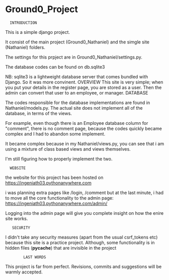 # Ground0_Project

      INTRODUCTION
This is a simple django project.

It consist of the main project (Ground0_Nathaniel) 
and the simgle site (Nathaniel) folders.

The settings for this prpject are in
Ground0_Nathaniel/settings.py.

The database codes can be found on db.sqlite3

NB: sqlite3 is a lightweight database server that
comes bundled with Django. So it was more convinent.
       OVERVIEW
This site is very simple; when you put your details
in the register page, you are stored as a user.
Then the admin can convert that user to an employee, or manager.
       DATABASE

The codes responsible for the database implementations
are found in Nathaniel/models.py.
The actual site does not implement all of the
database, in terms of the views.

For example, even though there is an Employee database
column for "comment", there is no comment page,
because the codes quickly became complex and I
had to abandon some implement.

It became complex because in my Nathaniel/views.py,
you can see that i am using a mixture of class based views and views
themselves.

I'm still figuring how to properly implement the two.


      WEBSITE
the website for this project has been hosted on
https://ingeniath03.pythonanywhere.com

i was planning extra pages like /login, /comment
but at the last minute, i had to move all the
core functionality to the admin page:
https://ingeniath03.pythonanywhere.com/admin/

Logging into the admin page will give you complete
insight on how the enire site works.

       SECURITY

I didn't take any security measures (apart from the
usual csrf_tokens etc) because this site is 
a practice project.
Although, some functionality is in hidden files 
(__pycache__) that are invisible in the project
     
            LAST WORDS
This project is far from perfect. Revisions, commits
and suggestions will be warmly accepted.
